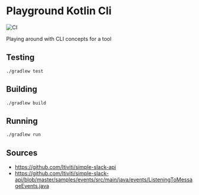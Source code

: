 # Playground Kotlin Cli

![CI](https://github.com/beercan1989/playground-kotlin-cli/workflows/CI/badge.svg)

Playing around with CLI concepts for a tool

## Testing
```
./gradlew test
```

## Building
```
./gradlew build
```

## Running
```
./gradlew run
```

## Sources
* https://github.com/Itiviti/simple-slack-api
* https://github.com/Itiviti/simple-slack-api/blob/master/samples/events/src/main/java/events/ListeningToMessageEvents.java
